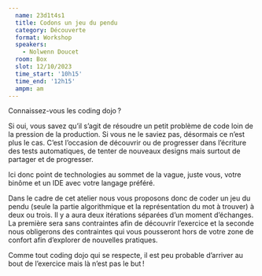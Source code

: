 ```yaml
---
  name: 23d1t4s1
  title: Codons un jeu du pendu
  category: Découverte
  format: Workshop
  speakers: 
    - Nolwenn Doucet
  room: Box
  slot: 12/10/2023
  time_start: '10h15'
  time_end: '12h15'
  ampm: am
---
```

Connaissez-vous les coding dojo ?

Si oui, vous savez qu’il s’agit de résoudre un petit problème de code loin de la pression de la production. Si vous ne le saviez pas, désormais ce n’est plus le cas. C’est l’occasion de découvrir ou de progresser dans l’écriture des tests automatiques, de tenter de nouveaux designs mais surtout de partager et de progresser.

Ici donc point de technologies au sommet de la vague, juste vous, votre binôme et un IDE avec votre langage préféré.

Dans le cadre de cet atelier nous vous proposons donc de coder un jeu du pendu (seule la partie algorithmique et la représentation du mot à trouver) à deux ou trois. Il y a aura deux itérations séparées d’un moment d’échanges. La première sera sans contraintes afin de découvrir l’exercice et la seconde nous obligerons des contraintes qui vous pousseront hors de votre zone de confort afin d’explorer de nouvelles pratiques.

Comme tout coding dojo qui se respecte, il est peu probable d’arriver au bout de l’exercice mais là n’est pas le but !
